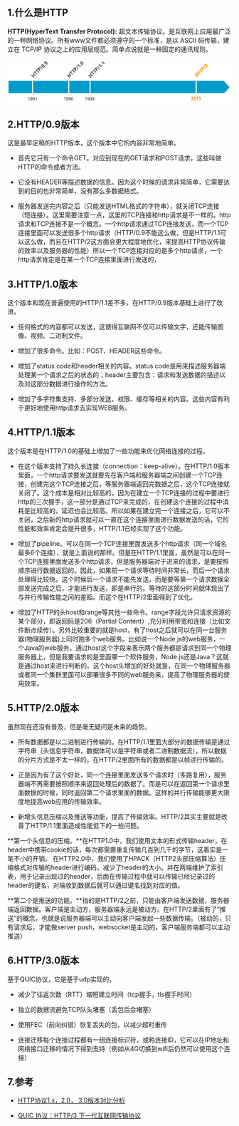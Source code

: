 ## 1.什么是HTTP

**HTTP(HyperText Transfer Protocol):** 超文本传输协议。是互联网上应用最广泛的一种网络协议。所有www文件都必须遵守的一个标准，是以 ASCII 码传输，建立在 TCP/IP 协议之上的应用层规范。简单点说就是一种固定的通讯规则。

![dfa643a82212.png](../images/HTTP2-graphic.png)

## 2.HTTP/0.9版本

这是最早定稿的HTTP版本，这个版本中它的内容非常地简单。

- 首先它只有一个命令GET。对应到现在的GET请求和POST请求，这些叫做HTTP的命令或者方法。

- 它没有HEADER等描述数据的信息。因为这个时候的请求非常简单，它需要达到的目的也非常简单，没有那么多数据格式。

- 服务器发送完内容之后（只能发送HTML格式的字符串），就关闭TCP连接（短连接）。这里需要注意一点，这里的TCP连接和http请求是不一样的。http请求和TCP连接不是一个概念。一个http请求通过TCP连接发送，而一个TCP连接里面可以发送很多个http请求（HTTP/0.9不能这么做，但是HTTP/1.1可以这么做，而且在HTTP/2这方面会更大程度地优化，来提高HTTP协议传输的效率以及服务器的性能）所以一个TCP连接对应的是多个http请求，一个http请求肯定是在某一个TCP连接里面进行发送的，

## 3.HTTP/1.0版本

这个版本和现在普遍使用的HTTP/1.1差不多，在HTTP/0.9版本基础上进行了改进。

- 任何格式的内容都可以发送，这使得互联网不仅可以传输文字，还能传输图像、视频、二进制文件。

- 增加了很多命令。比如：POST、HEADER这些命令。

- 增加了status code和header相关的内容。status code是用来描述服务器端处理某一个请求之后的状态的；header主要包含：请求和发送数据的描述以及对这部分数据进行操作的方法。

- 增加了多字符集支持、多部分发送、权限、缓存等相关的内容。这些内容有利于更好地使用http请求去实现WEB服务。

## 4.HTTP/1.1版本

这个版本是在HTTP/1.0的基础上增加了一些功能来优化网络连接的过程。

- 在这个版本支持了持久长连接（connection：keep-alive）。在HTTP/1.0版本里面，一个http请求要发送就要先在客户端和服务器端之间创建一个TCP连接，创建完这个TCP连接之后，等服务器端返回完数据之后，这个TCP连接就关闭了。这个成本是相对比较高的，因为在建立一个TCP连接的过程中要进行http的三次握手，这一部分是通过TCP来完成的，在创建这个连接的过程中消耗是比较高的，延迟也会比较高。所以如果在建立完一个连接之后，它可以不关闭，之后新的http请求就可以一直在这个连接里面进行数据发送的话，它的性能和效率肯定会提升很多，HTTP/1.1已经实现了这个功能。

- 增加了pipeline。可以在同一个TCP连接里面发送多个http请求（同一个域名最多6个连接），就是上面说的那样。但是在HTTP/1.1里面，虽然是可以在同一个TCP连接里面发送多个http请求，但是服务器端对于进来的请求，是要按照顺序进行数据返回的。因此，如果前一个请求等待时间非常长，而后一个请求处理得比较快。这个时候后一个请求不能先发送，而是要等第一个请求数据全部发送完成之后，才能进行发送，即是串行的。等待的这部分时间就体现出了与并行传输性能之间的差距。而这个在HTTP/2里面得到了优化。

- 增加了HTTP的头host和range等其他一些命令。range字段允许只请求资源的某个部分，即返回码是206（Partial Content）,充分利用带宽和连接（比如文件断点续传）。另外比较重要的就是host，有了host之后就可以在同一台服务器(物理服务器)上同时跑多个web服务。比如说一个Node.js的web服务，一个Java的web服务。通过host这个字段来表示两个服务都是请求到同一个物理服务器上，但是我要请求的是里面哪一个软件服务，Node.js还是Java？这就是通过host来进行判断的。这个host头增加的好处就是，在同一个物理服务器或者同一个集群里面可以部署很多不同的web服务来，提高了物理服务器的使用效率。

## 5.HTTP/2.0版本

虽然现在还没有普及，但是毫无疑问是未来的趋势。

- 所有数据都是以二进制进行传输的。在HTTP/1.1里面大部分的数据传输是通过字符串（头信息字符串，数据体可以是字符串或者二进制数据流），所以数据的分片方式是不太一样的。在HTTP/2里面所有的数据都是以帧进行传输的。

- 正是因为有了这个好处，同一个连接里面发送多个请求时（多路复用），服务器端不再需要按照顺序来返回处理后的数据了。而是可以在返回第一个请求里面数据的时候，同时返回第二个请求里面的数据。这样的并行传输能够更大限度地提高web应用的传输效率。

- 新增头信息压缩以及推送等功能，提高了传输效率。HTTP/2其实主要就是改善了HTTP/1.1里面造成性能低下的一些问题。

**第一个头信息的压缩。**在HTTP1.0中，我们使用文本的形式传输header，在header中携带cookie的话，每次都需要重复传输几百到几千的字节，这着实是一笔不小的开销。
在HTTP2.0中，我们使用了HPACK（HTTP2头部压缩算法）压缩格式对传输的header进行编码，减少了header的大小。并在两端维护了索引表，用于记录出现过的header，后面在传输过程中就可以传输已经记录过的header的键名，对端收到数据后就可以通过键名找到对应的值。

**第二个是推送的功能。**指的是HTTP/2之前，只能由客户端发送数据，服务器端返回数据。客户端是主动方，服务器端永远是被动方。在HTTP/2里面有了”推送”的概念，也就是说服务器端可以主动向客户端发起一些数据传输。（被动的，只有请求后，才能做server push，websocket是主动的，客户端服务端都可以主动推送）

## 6.HTTP/3.0版本

基于QUIC协议，它是基于udp实现的，

- 减少了往返次数（RTT）缩短建立时间（tcp握手，tls握手时间）

- 独立的数据流避免TCP队头堵塞（丢包后会堵塞）

- 使用FEC（前向纠错）恢复丢失的包，以减少超时重传

- 连接迁移每个连接过程都有一组连接标识符，或称连接ID，它可以在IP地址和网络接口迁移的情况下得到支持（例如从4G切换到wifi后仍然可以使用这个连接）

## 7.参考

- [HTTP协议1.x，2.0， 3.0版本对比分析](https://www.bilibili.com/video/BV1s34y1S7bT)

- [QUIC 协议：HTTP/3 下一代互联网传输协议](https://www.bilibili.com/video/BV1fr4y1F7BD)

